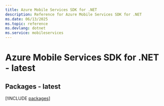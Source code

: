 ```yaml
---
title: Azure Mobile Services SDK for .NET
description: Reference for Azure Mobile Services SDK for .NET
ms.date: 06/13/2025
ms.topic: reference
ms.devlang: dotnet
ms.service: mobileservices
---
```

# Azure Mobile Services SDK for .NET - latest
## Packages - latest
[!INCLUDE [packages](mobile-services-index.md)]